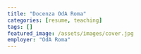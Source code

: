 ```yaml
---
title: "Docenza OdA Roma"
categories: [resume, teaching]
tags: []
featured_image: /assets/images/cover.jpg
employer: "OdA Roma"
---
```

